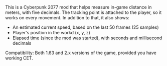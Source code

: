 This is a Cyberpunk 2077 mod that helps measure in-game distance in meters, with five decimals. The tracking point is attached to the player, so it works on every movement.
In addition to that, it also shows:

- An estimated current speed, based on the last 50 frames (25 samples)
- Player's position in the workd (x, y, z)
- Elapsed time (since the mod was started), with seconds and millisecond decimals

Compatibility: Both 1.63 and 2.x versions of the game, provided you have working CET.